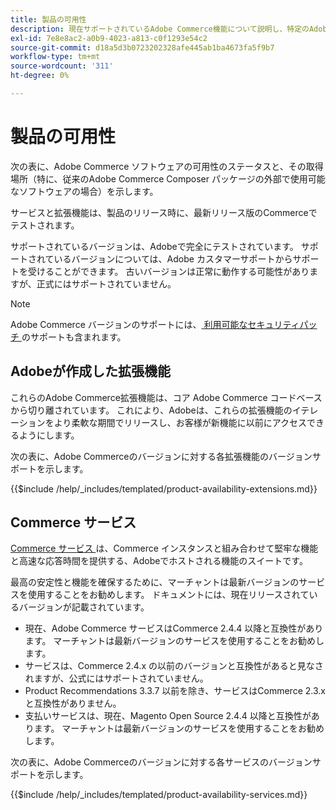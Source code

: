 ```yaml
---
title: 製品の可用性
description: 現在サポートされているAdobe Commerce機能について説明し、特定のAdobe Commerce リリースとの互換性を確認します。
exl-id: 7e8e8ac2-a0b9-4023-a813-c0f1293e54c2
source-git-commit: d18a5d3b0723202328afe445ab1ba4673fa5f9b7
workflow-type: tm+mt
source-wordcount: '311'
ht-degree: 0%

---
```


# 製品の可用性

次の表に、Adobe Commerce ソフトウェアの可用性のステータスと、その取得場所（特に、従来のAdobe Commerce Composer パッケージの外部で使用可能なソフトウェアの場合）を示します。

サービスと拡張機能は、製品のリリース時に、最新リリース版のCommerceでテストされます。

サポートされているバージョンは、Adobeで完全にテストされています。 サポートされているバージョンについては、Adobe カスタマーサポートからサポートを受けることができます。 古いバージョンは正常に動作する可能性がありますが、正式にはサポートされていません。

>[!NOTE]
>
>Adobe Commerce バージョンのサポートには、[ 利用可能なセキュリティパッチ ](versions.md) のサポートも含まれます。

## Adobeが作成した拡張機能

これらのAdobe Commerce拡張機能は、コア Adobe Commerce コードベースから切り離されています。 これにより、Adobeは、これらの拡張機能のイテレーションをより柔軟な期間でリリースし、お客様が新機能に以前にアクセスできるようにします。

次の表に、Adobe Commerceのバージョンに対する各拡張機能のバージョンサポートを示します。

{{$include /help/_includes/templated/product-availability-extensions.md}}

## Commerce サービス

[Commerce サービス ](https://experienceleague.adobe.com/docs/commerce/user-guides/home.html) は、Commerce インスタンスと組み合わせて堅牢な機能と高速な応答時間を提供する、Adobeでホストされる機能のスイートです。

最高の安定性と機能を確保するために、マーチャントは最新バージョンのサービスを使用することをお勧めします。 ドキュメントには、現在リリースされているバージョンが記載されています。

* 現在、Adobe Commerce サービスはCommerce 2.4.4 以降と互換性があります。 マーチャントは最新バージョンのサービスを使用することをお勧めします。
* サービスは、Commerce 2.4.x の以前のバージョンと互換性があると見なされますが、公式にはサポートされていません。
* Product Recommendations 3.3.7 以前を除き、サービスはCommerce 2.3.x と互換性がありません。
* 支払いサービスは、現在、Magento Open Source 2.4.4 以降と互換性があります。 マーチャントは最新バージョンのサービスを使用することをお勧めします。

次の表に、Adobe Commerceのバージョンに対する各サービスのバージョンサポートを示します。

{{$include /help/_includes/templated/product-availability-services.md}}

<!-- Last updated from includes: 2025-09-23 12:01:22 -->

